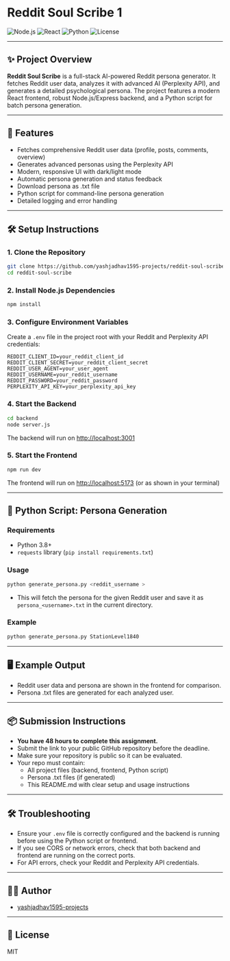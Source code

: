# Reddit Soul Scribe 1

![Node.js](https://img.shields.io/badge/Node.js-18%2B-brightgreen)
![React](https://img.shields.io/badge/React-18-blue)
![Python](https://img.shields.io/badge/Python-3.8%2B-yellow)
![License](https://img.shields.io/badge/license-MIT-blue)

---

## ✨ Project Overview

**Reddit Soul Scribe** is a full-stack AI-powered Reddit persona generator. It fetches Reddit user data, analyzes it with advanced AI (Perplexity API), and generates a detailed psychological persona. The project features a modern React frontend, robust Node.js/Express backend, and a Python script for batch persona generation.

---

## 🚀 Features
- Fetches comprehensive Reddit user data (profile, posts, comments, overview)
- Generates advanced personas using the Perplexity API
- Modern, responsive UI with dark/light mode
- Automatic persona generation and status feedback
- Download persona as .txt file
- Python script for command-line persona generation
- Detailed logging and error handling

---

## 🛠️ Setup Instructions

### 1. Clone the Repository
```bash
git clone https://github.com/yashjadhav1595-projects/reddit-soul-scribe1.git
cd reddit-soul-scribe
```

### 2. Install Node.js Dependencies
```bash
npm install
```

### 3. Configure Environment Variables
Create a `.env` file in the project root with your Reddit and Perplexity API credentials:
```
REDDIT_CLIENT_ID=your_reddit_client_id
REDDIT_CLIENT_SECRET=your_reddit_client_secret
REDDIT_USER_AGENT=your_user_agent
REDDIT_USERNAME=your_reddit_username
REDDIT_PASSWORD=your_reddit_password
PERPLEXITY_API_KEY=your_perplexity_api_key
```

### 4. Start the Backend
```bash
cd backend
node server.js
```
The backend will run on [http://localhost:3001](http://localhost:3001)

### 5. Start the Frontend
```bash
npm run dev
```
The frontend will run on [http://localhost:5173](http://localhost:5173) (or as shown in your terminal)

---

## 🐍 Python Script: Persona Generation

### Requirements
- Python 3.8+
- `requests` library (`pip install requirements.txt`)

### Usage
```bash
python generate_persona.py <reddit_username >
```
- This will fetch the persona for the given Reddit user and save it as `persona_<username>.txt` in the current directory.

### Example
```bash
python generate_persona.py StationLevel1840
```

---

## 🖥️ Example Output

- Reddit user data and persona are shown in the frontend for comparison.
- Persona .txt files are generated for each analyzed user.

---

## 📦 Submission Instructions
- **You have 48 hours to complete this assignment.**
- Submit the link to your public GitHub repository before the deadline.
- Make sure your repository is public so it can be evaluated.
- Your repo must contain:
  - All project files (backend, frontend, Python script)
  - Persona .txt files (if generated)
  - This README.md with clear setup and usage instructions

---

## 🛠️ Troubleshooting
- Ensure your `.env` file is correctly configured and the backend is running before using the Python script or frontend.
- If you see CORS or network errors, check that both backend and frontend are running on the correct ports.
- For API errors, check your Reddit and Perplexity API credentials.

---

## 👨‍💻 Author
- [yashjadhav1595-projects](https://github.com/yashjadhav1595-projects)

---

## 📝 License
MIT
